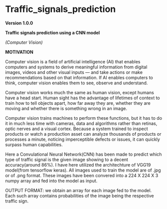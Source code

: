 # Traffic_signals_prediction

**Version 1.0.0**

**Traffic signals prediction using a CNN model**

*(Computer Vision)*

**MOTIVATION**

Computer vision is a field of artificial intelligence (AI) that enables computers and systems to derive meaningful information from digital images, videos and other visual inputs — and take actions or make recommendations based on that information. If AI enables computers to think, computer vision enables them to see, observe and understand.

Computer vision works much the same as human vision, except humans have a head start. Human sight has the advantage of lifetimes of context to train how to tell objects apart, how far away they are, whether they are moving and whether there is something wrong in an image.

Computer vision trains machines to perform these functions, but it has to do it in much less time with cameras, data and algorithms rather than retinas, optic nerves and a visual cortex. Because a system trained to inspect products or watch a production asset can analyze thousands of products or processes a minute, noticing imperceptible defects or issues, it can quickly surpass human capabilities.

Here a Convulational Neural Network(CNN) has been made to predict which type of traffic signal is the given image showing to a decent accuracy(around 86%). I have here utilized the architechture of VGG19 model(from tensorflow keras). All images used to train the model are of .jpg or of .png format. These images have been convered into a 224 X 224 X 3 numpy array and fed into the model as input.

OUTPUT FORMAT: we obtain an array for each image fed to the model. Each such array contains probabilities of the image being the respective traffic sign. 
